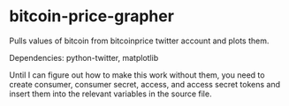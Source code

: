 bitcoin-price-grapher
=====================

Pulls values of bitcoin from bitcoinprice twitter account and plots them.

Dependencies:
python-twitter, matplotlib

Until I can figure out how to make this work without them, you need to create consumer, consumer secret, access, and access secret tokens and insert them into the relevant variables in the source file.
